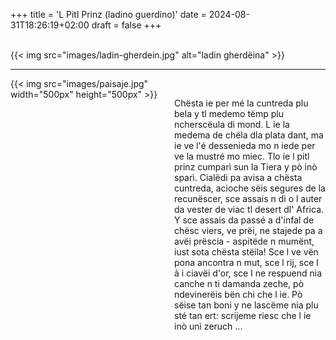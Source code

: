 +++
title = 'L Pitl Prinz (ladino guerdino)'
date = 2024-08-31T18:26:19+02:00
draft = false
+++

<br/>
{{< img src="images/ladin-gherdein.jpg" alt="ladin gherdëina" >}}

--------------------------------------

<div style="display: flex; align-items: flex-start;">
  <div style="flex: 1; margin-right: 20px;">
    {{< img src="images/paisaje.jpg" width="500px" height="500px" >}}
  </div>
  <div style="flex: 1;">
<br/>

Chësta ie per mé la cuntreda plu bela y tl medemo tëmp plu ncherscëula di mond. L ie la medema de chëla dla plata dant, ma ie ve l'é dessenieda mo n iede per ve la mustré mo miec. Tlo ie l pitl prinz cumparì sun la Tiera y pò inò sparì.
Cialëdi pa avisa a chësta cuntreda, acioche sëis segures de la recunëscer, sce assais n di o l auter da vester de viac tl desert dl' Africa. Y sce assais da passé a d'infal de chësc viers, ve prëi, ne stajede pa a avëi prëscia - aspitëde n mumënt, iust sota chësta stëila! Sce l ve vën pona ancontra n mut, sce l rij, sce l à i ciavëi d'or, sce I ne respuend nia canche n ti damanda zeche, pò ndevinerëis bën chi che l ie. Pò sëise tan boni y ne lascëme nia plu sté tan ert: scrijeme riesc che l ie inò unì zeruch ...

 </div>
</div>